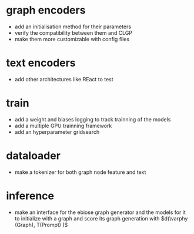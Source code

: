 # graph encoders
- add an initialisation method for their parameters
- verify the compatibility between them and CLGP
- make them more customizable with config files

# text encoders
- add other architectures like REact to test

# train
- add a weight and biases logging to track trainning of the models
- add a multiple GPU trainning framework
- add an hyperparameter gridsearch

# dataloader
- make a tokenizer for both graph node feature and text

# inference
- make an interface for the ebiose graph generator and the models for it to initialize with a graph and score its graph generation with 
$`d(\varphy (Graph), T(Prompt) )`$